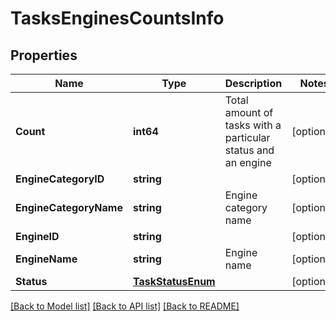 # TasksEnginesCountsInfo

## Properties

Name | Type | Description | Notes
------------ | ------------- | ------------- | -------------
**Count** | **int64** | Total amount of tasks with a particular status and an engine | [optional] 
**EngineCategoryID** | **string** |  | [optional] 
**EngineCategoryName** | **string** | Engine category name | [optional] 
**EngineID** | **string** |  | [optional] 
**EngineName** | **string** | Engine name | [optional] 
**Status** | [**TaskStatusEnum**](TaskStatusEnum.md) |  | [optional] 

[[Back to Model list]](../README.md#documentation-for-models) [[Back to API list]](../README.md#documentation-for-api-endpoints) [[Back to README]](../README.md)


